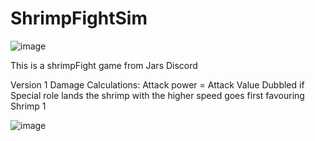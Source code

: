 # ShrimpFightSim
![image](https://media.discordapp.net/attachments/562815191616716800/879460608502800424/Shrimp_Fighters_Logo.png?width=500&height=250)

This is a shrimpFight game from Jars Discord

Version 1 Damage Calculations:
Attack power = Attack Value Dubbled if Special role lands
the shrimp with the higher speed goes first favouring Shrimp 1


![image](https://media.discordapp.net/attachments/562815191616716800/879424409109139466/unecx4duuqcz.png?width=450&height=676)


